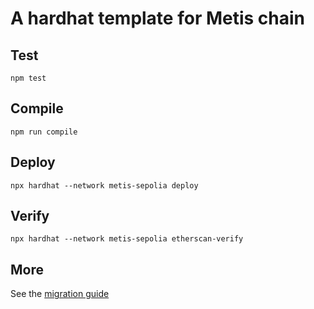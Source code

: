 # A hardhat template for Metis chain

## Test

```
npm test
```

## Compile

```
npm run compile
```

## Deploy

```
npx hardhat --network metis-sepolia deploy
```

## Verify

```
npx hardhat --network metis-sepolia etherscan-verify
```

## More

See the [migration guide](./migration.md)
